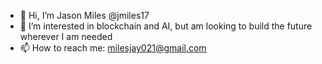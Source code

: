 - 👋 Hi, I’m Jason Miles @jmiles17
- 👀 I’m interested in blockchain and AI, but am looking to build the future wherever I am needed
- 📫 How to reach me: milesjay021@gmail.com

<!---
jmiles17/jmiles17 is a ✨ special ✨ repository because its `README.md` (this file) appears on your GitHub profile.
You can click the Preview link to take a look at your changes.
--->

